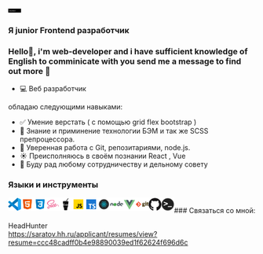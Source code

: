 <img alt="HTML5" width="26px" src="header.png" />

### Я junior Frontend разработчик

### Hello👋, i'm web-developer and i have sufficient knowledge of English to comminicate with you send me a message to find out more 📨

-   💻 Веб разработчик

обладаю следующими навыками:

-   ✅ Умение верстать ( с помощью grid flex bootstrap )
-   👊 Знание и приминение технологии БЭМ и так же SCSS препроцессора.
-   📌 Уверенная работа с Git, репозитариями, node.js.
-   ☀️ Преисполняюсь в своём познании React , Vue
-   👯 Буду рад любому сотрудничеству и дельному совету

### Языки и инструменты

<img align="left" alt="Visual Studio Code" width="26px" src="https://raw.githubusercontent.com/github/explore/80688e429a7d4ef2fca1e82350fe8e3517d3494d/topics/visual-studio-code/visual-studio-code.png" />
<img align="left" alt="HTML5" width="26px" src="./src/img/html.svg" />
<img align="left" alt="CSS3" width="26px" src="./src/img/css.svg" />
<img align="left" alt="Sass" width="26px" src="./src/img/sass.svg" />
<img align="left" alt="Gulp" width="26px" src="./src/img/gulpb.svg" />
<img align="left" alt="JavaScript" width="26px" src="./src/img/jsb.svg" />
<img align="left" alt="TypeScript" width="26px" src="./src/img/tsb.svg" />
<img align="left" alt="React" width="26px" src="./src/img/react.svg" />
<img align="left" alt="Node.js" width="26px" src="./src/img/nodejs.svg" />
<img align="left" alt="vue" width="26px" src="./src/img/vue.svg" />
<img align="left" alt="Git" width="26px" src="https://raw.githubusercontent.com/github/explore/80688e429a7d4ef2fca1e82350fe8e3517d3494d/topics/git/git.png" />
<img align="left" alt="GitHub" width="26px" src="https://raw.githubusercontent.com/github/explore/78df643247d429f6cc873026c0622819ad797942/topics/github/github.png" />
<img align="left" alt="Terminal" width="26px" src="https://raw.githubusercontent.com/github/explore/80688e429a7d4ef2fca1e82350fe8e3517d3494d/topics/terminal/terminal.png" />

<br/>
<!-- 
### Смотрю в будущее
-   php -->
### Связаться со мной:

HeadHunter <br/>
https://saratov.hh.ru/applicant/resumes/view?resume=ccc48cadff0b4e98890039ed1f62624f696d6c

<!--
**dima18127/dima18127** is a ✨ _special_ ✨ repository because its `README.md` (this file) appears on your GitHub profile.

Here are some ideas to get you started:

- 🔭 I’m currently working on ...
- 🌱 I’m currently learning ...
- 👯 I’m looking to collaborate on ...
- 🤔 I’m looking for help with ...
- 💬 Ask me about ...
- 📫 How to reach me: ...
- 😄 Pronouns: ...
- ⚡ Fun fact: ...
-->
